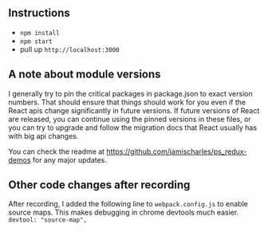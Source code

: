 ## Instructions
- `npm install`
- `npm start`
- pull up `http://localhost:3000`

## A note about module versions
I generally try to pin the critical packages in package.json to exact version numbers.
That should ensure that things should work for you even if the React apis change significantly
in future versions. If future versions of React are released, you can continue using the pinned
versions in these files, or you can try to upgrade and follow the migration docs that React usually
has with big api changes.

You can check the readme at https://github.com/jamischarles/ps_redux-demos for any major updates.

## Other code changes after recording
After recording, I added the following line to `webpack.config.js` to enable source maps. This makes debugging in chrome devtools
much easier.
`devtool: "source-map",`
